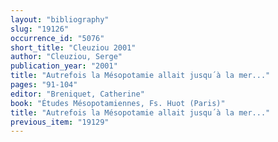 ```yaml
---
layout: "bibliography"
slug: "19126"
occurrence_id: "5076"
short_title: "Cleuziou 2001"
author: "Cleuziou, Serge"
publication_year: "2001"
title: "Autrefois la Mésopotamie allait jusqu´à la mer..."
pages: "91-104"
editor: "Breniquet, Catherine"
book: "Études Mésopotamiennes, Fs. Huot (Paris)"
title: "Autrefois la Mésopotamie allait jusqu´à la mer..."
previous_item: "19129"
---
```

